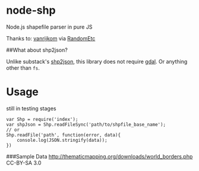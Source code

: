 node-shp
========

Node.js shapefile parser in pure JS

Thanks to:
[vanrijkom](http://code.google.com/p/vanrijkom-flashlibs/)
via [RandomEtc](https://github.com/RandomEtc/shapefile-js)


##What about shp2json?

Unlike substack's [shp2json](https://github.com/substack/shp2json), this library does not require [gdal](http://www.gdal.org/). Or anything other than `fs`.



Usage
===================
still in testing stages

   	var Shp = require('index');
   	var shpJson = Shp.readFileSync('path/to/shpfile_base_name');
   	// or
   	Shp.readFile('path', function(error, data){
	   	console.log(JSON.stringify(data));
   	})


###Sample Data
http://thematicmapping.org/downloads/world_borders.php CC-BY-SA 3.0
